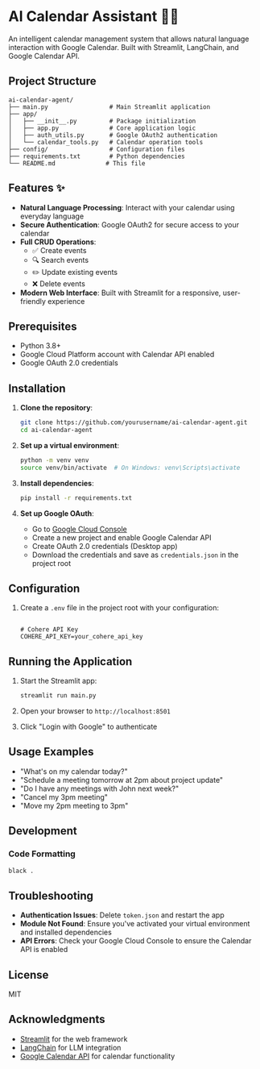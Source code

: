 # AI Calendar Assistant 🤖📅

An intelligent calendar management system that allows natural language interaction with Google Calendar. Built with Streamlit, LangChain, and Google Calendar API.

## Project Structure

```
ai-calendar-agent/
├── main.py                 # Main Streamlit application
├── app/
│   ├── __init__.py         # Package initialization
│   ├── app.py              # Core application logic
│   ├── auth_utils.py       # Google OAuth2 authentication
│   └── calendar_tools.py   # Calendar operation tools
├── config/                 # Configuration files
├── requirements.txt        # Python dependencies
└── README.md              # This file
```

## Features ✨

- **Natural Language Processing**: Interact with your calendar using everyday language
- **Secure Authentication**: Google OAuth2 for secure access to your calendar
- **Full CRUD Operations**:
  - ✅ Create events
  - 🔍 Search events
  - ✏️ Update existing events
  - ❌ Delete events
- **Modern Web Interface**: Built with Streamlit for a responsive, user-friendly experience

## Prerequisites

- Python 3.8+
- Google Cloud Platform account with Calendar API enabled
- Google OAuth 2.0 credentials

## Installation

1. **Clone the repository**:
   ```bash
   git clone https://github.com/yourusername/ai-calendar-agent.git
   cd ai-calendar-agent
   ```

2. **Set up a virtual environment**:
   ```bash
   python -m venv venv
   source venv/bin/activate  # On Windows: venv\Scripts\activate
   ```

3. **Install dependencies**:
   ```bash
   pip install -r requirements.txt
   ```

4. **Set up Google OAuth**:
   - Go to [Google Cloud Console](https://console.cloud.google.com/)
   - Create a new project and enable Google Calendar API
   - Create OAuth 2.0 credentials (Desktop app)
   - Download the credentials and save as `credentials.json` in the project root

## Configuration

1. Create a `.env` file in the project root with your configuration:

   ```env

   # Cohere API Key 
   COHERE_API_KEY=your_cohere_api_key
   ```

## Running the Application

1. Start the Streamlit app:
   ```bash
   streamlit run main.py
   ```

2. Open your browser to `http://localhost:8501`

3. Click "Login with Google" to authenticate

## Usage Examples

- "What's on my calendar today?"
- "Schedule a meeting tomorrow at 2pm about project update"
- "Do I have any meetings with John next week?"
- "Cancel my 3pm meeting"
- "Move my 2pm meeting to 3pm"

## Development



### Code Formatting

```bash
black .
```

## Troubleshooting

- **Authentication Issues**: Delete `token.json` and restart the app
- **Module Not Found**: Ensure you've activated your virtual environment and installed dependencies
- **API Errors**: Check your Google Cloud Console to ensure the Calendar API is enabled

## License

MIT

## Acknowledgments

- [Streamlit](https://streamlit.io/) for the web framework
- [LangChain](https://langchain.com/) for LLM integration
- [Google Calendar API](https://developers.google.com/calendar) for calendar functionality
